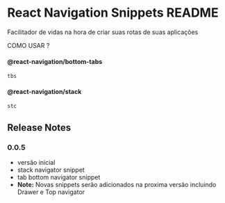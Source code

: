 # React Navigation Snippets README

Facilitador de vidas na hora de criar suas rotas de suas aplicações

COMO USAR ?

#### @react-navigation/bottom-tabs

    tbs

#### @react-navigation/stack

    stc

## Release Notes

### 0.0.5

- versão inicial
- stack navigator snippet
- tab bottom navigator snippet
- **Note:** Novas snippets serão adicionados na proxima versão incluindo Drawer e Top navigator
